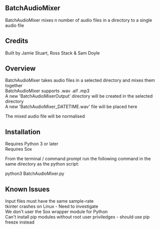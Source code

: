 ## BatchAudioMixer
BatchAudioMixer mixes n number of audio files in a directory to a single audio file  
  
## Credits
Built by Jamie Stuart, Ross Stack & Sam Doyle
  
## Overview
BatchAudioMixer takes audio files in a selected directory and mixes them together  
BatchAudioMixer supports .wav .aif .mp3  
A new 'BatchAudioMixerOutput' directory will be created in the selected directory  
A new 'BatchAudioMixer_DATETIME.wav' file will be placed here  
  
The mixed audio file will be normalised  
  
## Installation
Requires Python 3 or later  
Requires Sox  
  
From the terminal / command prompt run the following command in the same directory as the python script:  
  
python3 BatchAudioMixer.py  
  
## Known Issues
Input files must have the same sample-rate  
tkinter crashes on Linux - Need to investigate  
We don't user the Sox wrapper module for Python  
Can't install pip modules without root user priviledges - should use pip freeze instead  
